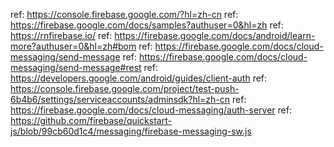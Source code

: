 ref: https://console.firebase.google.com/?hl=zh-cn
ref: https://firebase.google.com/docs/samples?authuser=0&hl=zh
ref: https://rnfirebase.io/
ref: https://firebase.google.com/docs/android/learn-more?authuser=0&hl=zh#bom
ref: https://firebase.google.com/docs/cloud-messaging/send-message
ref: https://firebase.google.com/docs/cloud-messaging/send-message#rest
ref: https://developers.google.com/android/guides/client-auth
ref: https://console.firebase.google.com/project/test-push-6b4b6/settings/serviceaccounts/adminsdk?hl=zh-cn
ref: https://firebase.google.com/docs/cloud-messaging/auth-server
ref: https://github.com/firebase/quickstart-js/blob/99cb60d1c4/messaging/firebase-messaging-sw.js
